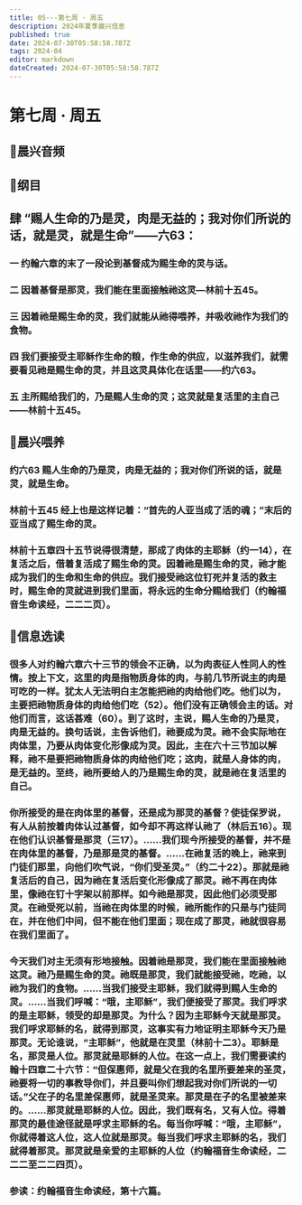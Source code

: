 ```yaml
---
title: 05---第七周 · 周五
description: 2024年夏季晨兴信息
published: true
date: 2024-07-30T05:58:58.787Z
tags: 2024-04
editor: markdown
dateCreated: 2024-07-30T05:58:58.787Z
---
```


# 第七周 · 周五
## 🎵晨兴音频

## 📖纲目

## **肆**    **“赐人生命的乃是灵，肉是无益的；我对你们所说的话，就是灵，就是生命”——六63：**

### 一    约翰六章的末了一段论到基督成为赐生命的灵与话。

### 二    因着基督是那灵，我们能在里面接触祂这灵—林前十五45。

### 三    因着祂是赐生命的灵，我们就能从祂得喂养，并吸收祂作为我们的食物。

### 四    我们要接受主耶稣作生命的粮，作生命的供应，以滋养我们，就需要看见祂是赐生命的灵，并且这灵具体化在话里——约六63。

### 五    主所赐给我们的，乃是赐人生命的灵；这灵就是复活里的主自己——林前十五45。

## 📖晨兴喂养

### 约六63    赐人生命的乃是灵，肉是无益的；我对你们所说的话，就是灵，就是生命。

### 林前十五45    经上也是这样记着：“首先的人亚当成了活的魂；”末后的亚当成了赐生命的灵。

### 林前十五章四十五节说得很清楚，那成了肉体的主耶稣（约一14），在复活之后，借着复活成了赐生命的灵。因着祂是赐生命的灵，祂才能成为我们的生命和生命的供应。我们接受祂这位钉死并复活的救主时，赐生命的灵就进到我们里面，将永远的生命分赐给我们（约翰福音生命读经，二二二页）。

## 📖信息选读

### 很多人对约翰六章六十三节的领会不正确，以为肉表征人性同人的性情。按上下文，这里的肉是指物质身体的肉，与前几节所说主的肉是可吃的一样。犹太人无法明白主怎能把祂的肉给他们吃。他们以为，主要把祂物质身体的肉给他们吃（52）。他们没有正确领会主的话。对他们而言，这话甚难（60）。到了这时，主说，赐人生命的乃是灵，肉是无益的。换句话说，主告诉他们，祂要成为灵。祂不会实际地在肉体里，乃要从肉体变化形像成为灵。因此，主在六十三节加以解释，祂不是要把祂物质身体的肉给他们吃；这肉，就是人身体的肉，是无益的。至终，祂所要给人的乃是赐生命的灵，就是祂在复活里的自己。

### 你所接受的是在肉体里的基督，还是成为那灵的基督？使徒保罗说，有人从前按着肉体认过基督，如今却不再这样认祂了（林后五16）。现在他们认识基督是那灵（三17）。……我们现今所接受的基督，并不是在肉体里的基督，乃是那是灵的基督。……在祂复活的晚上，祂来到门徒们那里，向他们吹气说，“你们受圣灵。”（约二十22）。那就是祂复活后的自己，因为祂在复活后变化形像成了那灵。祂不再在肉体里，像祂在钉十字架以前那样。如今祂是那灵，因此他们必须受那灵。在祂受死以前，当祂在肉体里的时候，祂所能作的只是与门徒同在，并在他们中间，但不能在他们里面；现在成了那灵，祂就很容易在我们里面了。

### 今天我们对主无须有形地接触。因着祂是那灵，我们能在里面接触祂这灵。祂乃是赐生命的灵。祂既是那灵，我们就能接受祂，吃祂，以祂为我们的食物。……当我们接受主耶稣，我们就得到赐人生命的灵。……当我们呼喊：“哦，主耶稣”，我们便接受了那灵。我们呼求的是主耶稣，领受的却是那灵。为什么？因为主耶稣今天就是那灵。我们呼求耶稣的名，就得到那灵，这事实有力地证明主耶稣今天乃是那灵。无论谁说，“主耶稣”，他就是在灵里（林前十二3）。耶稣是名，那灵是人位。那灵就是耶稣的人位。在这一点上，我们需要读约翰十四章二十六节：“但保惠师，就是父在我的名里所要差来的圣灵，祂要将一切的事教导你们，并且要叫你们想起我对你们所说的一切话。”父在子的名里差保惠师，就是圣灵来。那灵是在子的名里被差来的。……那灵就是耶稣的人位。因此，我们既有名，又有人位。得着那灵的最佳途径就是呼求主耶稣的名。每当你呼喊：“哦，主耶稣”，你就得着这人位，这人位就是那灵。每当我们呼求主耶稣的名，我们就得着那灵。那灵就是亲爱的主耶稣的人位（约翰福音生命读经，二二二至二二四页）。

### 参读：约翰福音生命读经，第十六篇。
<!-- Google tag (gtag.js) -->
<script async src="https://www.googletagmanager.com/gtag/js?id=G-1P8709Z16T"></script>
<script>
  window.dataLayer = window.dataLayer || [];
  function gtag(){dataLayer.push(arguments);}
  gtag('js', new Date());

  gtag('config', 'G-1P8709Z16T');
</script>
